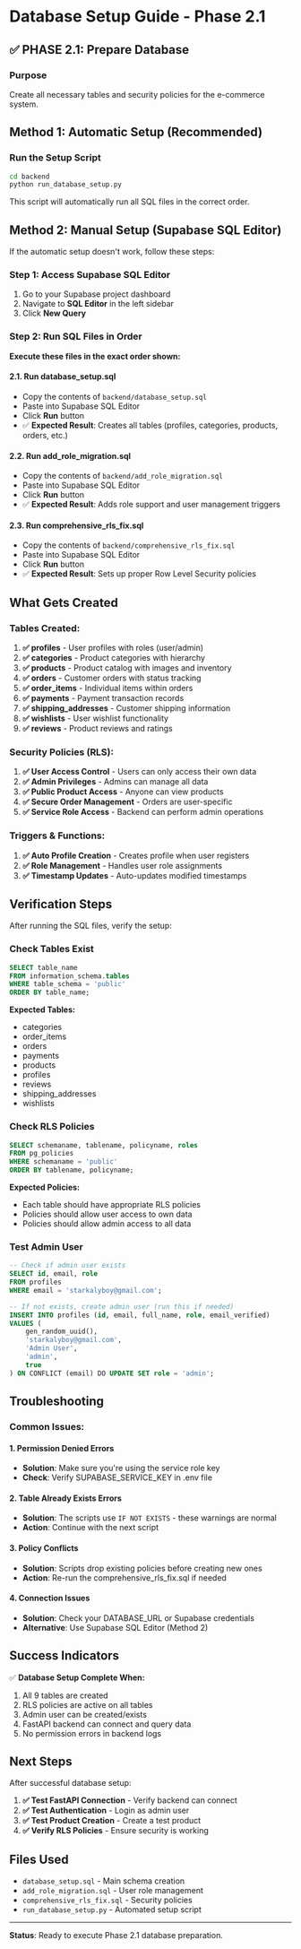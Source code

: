 # Database Setup Guide - Phase 2.1

## ✅ **PHASE 2.1: Prepare Database**

### **Purpose**
Create all necessary tables and security policies for the e-commerce system.

## **Method 1: Automatic Setup (Recommended)**

### **Run the Setup Script**
```bash
cd backend
python run_database_setup.py
```

This script will automatically run all SQL files in the correct order.

## **Method 2: Manual Setup (Supabase SQL Editor)**

If the automatic setup doesn't work, follow these steps:

### **Step 1: Access Supabase SQL Editor**
1. Go to your Supabase project dashboard
2. Navigate to **SQL Editor** in the left sidebar
3. Click **New Query**

### **Step 2: Run SQL Files in Order**

**Execute these files in the exact order shown:**

#### **2.1. Run database_setup.sql**
- Copy the contents of `backend/database_setup.sql`
- Paste into Supabase SQL Editor
- Click **Run** button
- ✅ **Expected Result**: Creates all tables (profiles, categories, products, orders, etc.)

#### **2.2. Run add_role_migration.sql**
- Copy the contents of `backend/add_role_migration.sql`
- Paste into Supabase SQL Editor
- Click **Run** button
- ✅ **Expected Result**: Adds role support and user management triggers

#### **2.3. Run comprehensive_rls_fix.sql**
- Copy the contents of `backend/comprehensive_rls_fix.sql`
- Paste into Supabase SQL Editor
- Click **Run** button
- ✅ **Expected Result**: Sets up proper Row Level Security policies

## **What Gets Created**

### **Tables Created:**
1. **✅ profiles** - User profiles with roles (user/admin)
2. **✅ categories** - Product categories with hierarchy
3. **✅ products** - Product catalog with images and inventory
4. **✅ orders** - Customer orders with status tracking
5. **✅ order_items** - Individual items within orders
6. **✅ payments** - Payment transaction records
7. **✅ shipping_addresses** - Customer shipping information
8. **✅ wishlists** - User wishlist functionality
9. **✅ reviews** - Product reviews and ratings

### **Security Policies (RLS):**
1. **✅ User Access Control** - Users can only access their own data
2. **✅ Admin Privileges** - Admins can manage all data
3. **✅ Public Product Access** - Anyone can view products
4. **✅ Secure Order Management** - Orders are user-specific
5. **✅ Service Role Access** - Backend can perform admin operations

### **Triggers & Functions:**
1. **✅ Auto Profile Creation** - Creates profile when user registers
2. **✅ Role Management** - Handles user role assignments
3. **✅ Timestamp Updates** - Auto-updates modified timestamps

## **Verification Steps**

After running the SQL files, verify the setup:

### **Check Tables Exist**
```sql
SELECT table_name 
FROM information_schema.tables 
WHERE table_schema = 'public' 
ORDER BY table_name;
```

**Expected Tables:**
- categories
- order_items
- orders
- payments
- products
- profiles
- reviews
- shipping_addresses
- wishlists

### **Check RLS Policies**
```sql
SELECT schemaname, tablename, policyname, roles
FROM pg_policies 
WHERE schemaname = 'public'
ORDER BY tablename, policyname;
```

**Expected Policies:**
- Each table should have appropriate RLS policies
- Policies should allow user access to own data
- Policies should allow admin access to all data

### **Test Admin User**
```sql
-- Check if admin user exists
SELECT id, email, role 
FROM profiles 
WHERE email = 'starkalyboy@gmail.com';

-- If not exists, create admin user (run this if needed)
INSERT INTO profiles (id, email, full_name, role, email_verified)
VALUES (
    gen_random_uuid(),
    'starkalyboy@gmail.com',
    'Admin User',
    'admin',
    true
) ON CONFLICT (email) DO UPDATE SET role = 'admin';
```

## **Troubleshooting**

### **Common Issues:**

#### **1. Permission Denied Errors**
- **Solution**: Make sure you're using the service role key
- **Check**: Verify SUPABASE_SERVICE_KEY in .env file

#### **2. Table Already Exists Errors**
- **Solution**: The scripts use `IF NOT EXISTS` - these warnings are normal
- **Action**: Continue with the next script

#### **3. Policy Conflicts**
- **Solution**: Scripts drop existing policies before creating new ones
- **Action**: Re-run the comprehensive_rls_fix.sql if needed

#### **4. Connection Issues**
- **Solution**: Check your DATABASE_URL or Supabase credentials
- **Alternative**: Use Supabase SQL Editor (Method 2)

## **Success Indicators**

✅ **Database Setup Complete When:**
1. All 9 tables are created
2. RLS policies are active on all tables
3. Admin user can be created/exists
4. FastAPI backend can connect and query data
5. No permission errors in backend logs

## **Next Steps**

After successful database setup:
1. **✅ Test FastAPI Connection** - Verify backend can connect
2. **✅ Test Authentication** - Login as admin user
3. **✅ Test Product Creation** - Create a test product
4. **✅ Verify RLS Policies** - Ensure security is working

## **Files Used**
- `database_setup.sql` - Main schema creation
- `add_role_migration.sql` - User role management
- `comprehensive_rls_fix.sql` - Security policies
- `run_database_setup.py` - Automated setup script

---

**Status**: Ready to execute Phase 2.1 database preparation.
